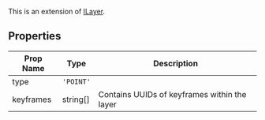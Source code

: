 This is an extension of [ILayer](/Documentation/Interfaces/ILayer.md). 

## Properties

| Prop Name | Type | Description |
| --------------------- | ------ | ------------------- |
| type | `'POINT'` |  |
| keyframes | string[] | Contains UUIDs of keyframes within the layer |